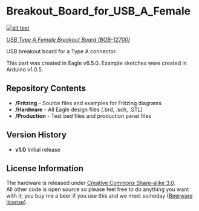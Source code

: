 Breakout_Board_for_USB_A_Female
===============================

[![alt text](https://dlnmh9ip6v2uc.cloudfront.net/assets/2/a/5/8/3/52f29ce3ce395f99108b4568.jpg)](https://dlnmh9ip6v2uc.cloudfront.net/assets/2/a/5/8/3/52f29ce3ce395f99108b4568.jpg)

[*USB Type A Female Breakout Board (BOB-12700)*](https://www.sparkfun.com/products/12700)

USB breakout board for a Type A connector.

This part was created in Eagle v6.5.0. Example sketches were created in Arduino v1.0.5.

Repository Contents
-------------------

* **/Fritzing** - Source files and examples for Fritzing diagrams
* **/Hardware** - All Eagle design files (.brd, .sch, .STL)
* **/Production** - Test bed files and production panel files

Version History
---------------
* **v1.0** Initial release

License Information
-------------------
The hardware is released under [Creative Commons Share-alike 3.0](http://creativecommons.org/licenses/by-sa/3.0/).  
All other code is open source so please feel free to do anything you want with it; you buy me a beer if you use this and we meet someday ([Beerware license](http://en.wikipedia.org/wiki/Beerware)).